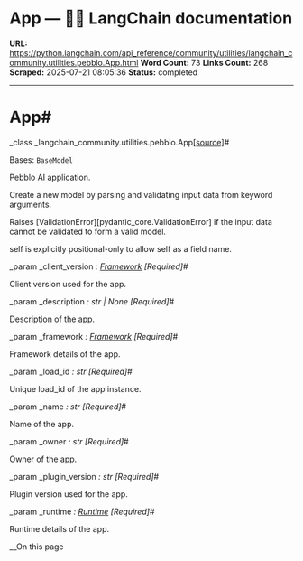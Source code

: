 # App — 🦜🔗 LangChain  documentation

**URL:** https://python.langchain.com/api_reference/community/utilities/langchain_community.utilities.pebblo.App.html
**Word Count:** 73
**Links Count:** 268
**Scraped:** 2025-07-21 08:05:36
**Status:** completed

---

# App\#

_class _langchain\_community.utilities.pebblo.App[\[source\]](https://python.langchain.com/api_reference/_modules/langchain_community/utilities/pebblo.html#App)\#     

Bases: `BaseModel`

Pebblo AI application.

Create a new model by parsing and validating input data from keyword arguments.

Raises \[ValidationError\]\[pydantic\_core.ValidationError\] if the input data cannot be validated to form a valid model.

self is explicitly positional-only to allow self as a field name.

_param _client\_version _: [Framework](https://python.langchain.com/api_reference/community/utilities/langchain_community.utilities.pebblo.Framework.html#langchain_community.utilities.pebblo.Framework "langchain_community.utilities.pebblo.Framework")_ _\[Required\]_\#     

Client version used for the app.

_param _description _: str | None_ _\[Required\]_\#     

Description of the app.

_param _framework _: [Framework](https://python.langchain.com/api_reference/community/utilities/langchain_community.utilities.pebblo.Framework.html#langchain_community.utilities.pebblo.Framework "langchain_community.utilities.pebblo.Framework")_ _\[Required\]_\#     

Framework details of the app.

_param _load\_id _: str_ _\[Required\]_\#     

Unique load\_id of the app instance.

_param _name _: str_ _\[Required\]_\#     

Name of the app.

_param _owner _: str_ _\[Required\]_\#     

Owner of the app.

_param _plugin\_version _: str_ _\[Required\]_\#     

Plugin version used for the app.

_param _runtime _: [Runtime](https://python.langchain.com/api_reference/community/utilities/langchain_community.utilities.pebblo.Runtime.html#langchain_community.utilities.pebblo.Runtime "langchain_community.utilities.pebblo.Runtime")_ _\[Required\]_\#     

Runtime details of the app.

__On this page